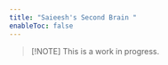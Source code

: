 ```yaml
---
title: "Saieesh's Second Brain "
enableToc: false
---
```


>[!NOTE]  This is a work in progress.



